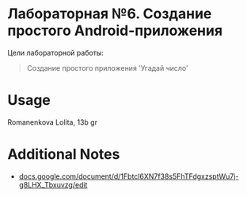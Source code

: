 # Лабораторная №6. Создание простого Android-приложения

Цели лабораторной работы:
> Создание простого приложения 'Угадай число'

# Usage
Romanenkova Lolita, 13b gr

# Additional Notes
- [docs.google.com/document/d/1Fbtcl6XN7f38s5FhTFdgxzsptWu7j-g8LHX_Tbxuvzg/edit](https://docs.google.com/document/d/1Fbtcl6XN7f38s5FhTFdgxzsptWu7j-g8LHX_Tbxuvzg/edit)
